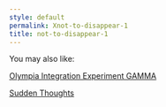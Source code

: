 ```yaml
---
style: default
permalink: Xnot-to-disappear-1
title: not-to-disappear-1
---
```

You may also like:

[Olympia Integration Experiment GAMMA](http://scp-wiki.net/olympia-integration-experiment-gamma)

[Sudden Thoughts](http://scp-wiki.net/sudden-thoughts)
